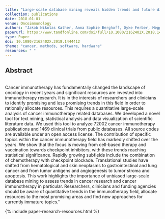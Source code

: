 ```yaml
---
title: "Large-scale database mining reveals hidden trends and future directions for cancer immunotherapy"
collection: publications
date: 2018-01-01
venue: Oncoimmunology
authors: "Jakob Nikolas Kather, Anna Sophie Berghoff, Dyke Ferber, Meggy Suarez-Carmona, Constantino Carlos Reyes-Aldasoro, Nektarios A. Valous, Rodrigo Rojas-Moraleda, Dirk Jäger,  Niels Halama"
paperurl: https://www.tandfonline.com/doi/full/10.1080/2162402X.2018.1444412
type: Paper
doi: 10.1080/2162402X.2018.1444412
theme: "cancer, methods, software, hardware"
resources: " "
---
```

<h2> Abstract </h2>  <br> Cancer immunotherapy has fundamentally changed the landscape of oncology in recent years and significant resources are invested into immunotherapy research. It is in the interests of researchers and clinicians to identify promising and less promising trends in this field in order to rationally allocate resources. This requires a quantitative large-scale analysis of cancer immunotherapy related databases. We developed a novel tool for text mining, statistical analysis and data visualization of scientific literature data. We used this tool to analyze 72002 cancer immunotherapy publications and 1469 clinical trials from public databases. All source codes are available under an open access license. The contribution of specific topics within the cancer immunotherapy field has markedly shifted over the years. We show that the focus is moving from cell-based therapy and vaccination towards checkpoint inhibitors, with these trends reaching statistical significance. Rapidly growing subfields include the combination of chemotherapy with checkpoint blockade. Translational studies have shifted from hematological and skin neoplasms to gastrointestinal and lung cancer and from tumor antigens and angiogenesis to tumor stroma and apoptosis. This work highlights the importance of unbiased large-scale database mining to assess trends in cancer research and cancer immunotherapy in particular. Researchers, clinicians and funding agencies should be aware of quantitative trends in the immunotherapy field, allocate resources to the most promising areas and find new approaches for currently immature topics."

{% include paper-research-resources.html %}
